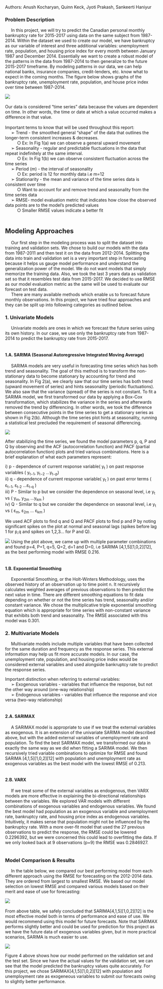 
Authors: Anush Kocharyan, Quinn Keck, Jyoti Prakash, Sankeerti Haniyur

### Problem Description


&nbsp;&nbsp;&nbsp;&nbsp;&nbsp;In this project, we will try to predict the Canadian personal monthly bankruptcy rate for 2015-2017 using data on the same subject from 1987-2014. Within the dataset we used to create our model, we have bankruptcy as our variable of interest and three additional variables: unemployment rate, population, and housing price index for every month between January 1987 and December 2014. Essentially we want to create a robust model of the patterns in the data from 1987-2014 to then generalize to the future 2015-2017 timeframe. By modeling patterns in our data, we can help national banks, insurance companies, credit-lenders, etc. know what to expect in the coming months. The figure below shows graphs of the bankruptcy rate, unemployment rate, population, and house price index over time between 1987-2014.
    

![](plots/ts_plots.jpg)
<br><br>
Our data is considered “time series” data because the values are dependent on time. In other words, the time or date at which a value occurred makes a difference in that value. <br> <br>
Important terms to know that will be used throughout this report: <br>
&nbsp;&nbsp;&nbsp;&nbsp;&nbsp;➢ Trend - the smoothed general “shape” of the data that outlines the longer-term consistent increases & decreases. <br>
&nbsp;&nbsp;&nbsp;&nbsp;&nbsp;&nbsp;&nbsp;&nbsp;&nbsp;&nbsp;○ Ex: In Fig 1(a) we can observe a general upward movement <br>
&nbsp;&nbsp;&nbsp;&nbsp;&nbsp;➢ Seasonality - regular and predictable fluctuations in the data that repeat indefinitely at the same interval. <br>
&nbsp;&nbsp;&nbsp;&nbsp;&nbsp;&nbsp;&nbsp;&nbsp;&nbsp;&nbsp;○ Ex: In Fig 1(b) we can observe consistent fluctuation across the time series <br>
&nbsp;&nbsp;&nbsp;&nbsp;&nbsp;➢ Period (m) - the interval of seasonality <br>
&nbsp;&nbsp;&nbsp;&nbsp;&nbsp;&nbsp;&nbsp;&nbsp;&nbsp;&nbsp;○ Ex: period is 12 for monthly data i.e m=12 <br>
&nbsp;&nbsp;&nbsp;&nbsp;&nbsp;➢ Stationarity - the mean and variance of the time series data is consistent over time <br>
&nbsp;&nbsp;&nbsp;&nbsp;&nbsp;&nbsp;&nbsp;&nbsp;&nbsp;&nbsp;○ Want to account for and remove trend and seasonality from the time series data <br>
&nbsp;&nbsp;&nbsp;&nbsp;&nbsp;➢ RMSE- model evaluation metric that indicates how close the observed data points are to the model’s predicted values <br>
&nbsp;&nbsp;&nbsp;&nbsp;&nbsp;&nbsp;&nbsp;&nbsp;&nbsp;&nbsp;○ Smaller RMSE values indicate a better fit <br><br>

## Modeling Approaches

&nbsp;&nbsp;&nbsp;&nbsp;&nbsp;Our first step in the modeling process was to split the dataset into training and validation sets. We chose to build our models with the data from 1987-2011 and then test it on the data from 2012-2014. Splitting the data into train and validation set is a very important step in forecasting because it helps us gauge model performance and understand the generalization power of the model. We do not want models that simply memorize the training data. Also, we took the last 3 years data as validation set so that it resembles test data from 2015-2017. We decided to use RMSE as our model evaluation metric as the same will be used to evaluate our forecast on test data. <br>
&nbsp;&nbsp;&nbsp;&nbsp;&nbsp;There are many available methods which enable us to forecast future monthly observations. In this project, we have tried four approaches and they can be split up into following categories as outlined below. <br>


### 1. Univariate Models

&nbsp;&nbsp;&nbsp;&nbsp;&nbsp;Univariate models are ones in which we forecast the future series using its own history. In our case, we use only the bankruptcy rate from 1987-2014 to predict the bankruptcy rate from 2015-2017. <br><br>

#### 1.A. SARIMA (Seasonal Autoregressive Integrated Moving Average) <br>
&nbsp;&nbsp;&nbsp;&nbsp;&nbsp;SARIMA models are very useful in forecasting time series which has both trend and
seasonality. The goal of this method is to transform the non-stationary data to become stationary by accounting for trend and seasonality. In Fig 2(a), we clearly saw that our time series has both trend (upward movement of series) and hints seasonality (periodic fluctuations). We also saw that the variance (spread) of the series is not constant. To fit a SARIMA model, we first transformed our data by applying a Box-Cox transformation, which stabilizes the variance in the series and afterwards removed the trend by differencing. In other words, we took the difference between consecutive points in the time series to get a stationary series as shown in Fig 2(b). Although the time series plot hints at seasonality, running a statistical test precluded the requirement of seasonal differencing. <br>


![](plots/sarima.jpg)



After stabilizing the time series, we found the model parameters p, q, P and Q by observing and the ACF (autocorrelation function) and PACF (partial autocorrelation function) plots and tried various combinations. Here is a brief explanation of what each parameters represent: <br>


i) p - dependence of current response variable( y<sub>t</sub> ) on past response variables ( y<sub>t−1</sub>, y<sub>t−2</sub> ...y<sub>t−p</sub>) <br>
ii) q - dependence of current response variable( y<sub>t</sub> ) on past error terms ( ε<sub>t−1</sub>, ε<sub>t-2</sub> ...ε<sub>t-q</sub> )<br>
iii) P - Similar to p but we consider the dependence on seasonal level, i.e y<sub>t</sub> vs ( y<sub>m</sub>, y<sub>2m</sub> ...y<sub>km</sub> ) <br>
iv) Q - Similar to q but we consider the dependence on seasonal level, i.e y<sub>t</sub> vs ( ε<sub>m</sub>,  ε<sub>2m</sub> ... ε<sub>km</sub> )<br>



We used ACF plots to find q and Q and PACF plots to find p and P by noting significant spikes on the plot at normal and seasonal lags (spikes before lag 1 for p,q and spikes on 1,2,3... for P and Q).


![](plots/acf_pacf_plots.jpg)
Using the plot above, we came up with multiple parameter combinations and found p=4, P=1, q=5, Q=2, d=1 and D=0, i.e SARIMA [4,1,5][1,0,2][12], as the best performing model with RMSE 0.216.  <br><br>


#### 1.B. Exponential Smoothing
&nbsp;&nbsp;&nbsp;&nbsp;&nbsp;Exponential Smoothing, or the Holt-Winters Methodology, uses the observed history of an observation up to time point n. It recursively calculates weighted averages of previous observations to then predict the next value in time. There are different smoothing equations to fit data depending on whether or not the time series has trend, seasonality and/or constant variance. We chose the multiplicative triple exponential smoothing equation which is appropriate for time series with non-constant variance that exhibits both trend and seasonality. The RMSE associated with this model was 0.301.


### 2. Multivariate Models

&nbsp;&nbsp;&nbsp;&nbsp;&nbsp;Multivariate models include multiple variables that have been collected for the same duration and frequency as the response series. This external information may help us fit more accurate models. In our case, the unemployment rate, population, and housing price index would be considered external variables and used alongside bankruptcy rate to predict the response series.<br>

Important distinction when referring to external variables: <br>
&nbsp;&nbsp;&nbsp;&nbsp;&nbsp;➢ Exogenous variables - variables that influence the response, but not the other way around (one-way relationship) <br>
&nbsp;&nbsp;&nbsp;&nbsp;&nbsp;➢ Endogenous variables - variables that influence the response and vice versa (two-way relationship) <br> <br>


#### 2.A. SARIMAX

&nbsp;&nbsp;&nbsp;&nbsp;&nbsp;A SARIMAX model is appropriate to use if we treat the external variables as exogenous. It is an extension of the univariate SARIMA model described above, but with the added external variables of unemployment rate and population. To find the best SARIMAX model, we transformed our data in exactly the same way as we did when fitting a SARIMA model. We then recursively tried variable combinations to optimize for RMSE and found SARIMA [4,1,5][1,0,2][12] with population and unemployment rate as exogenous variables as the best model with the lowest RMSE of 0.213. <br><br>

#### 2.B. VARX

&nbsp;&nbsp;&nbsp;&nbsp;&nbsp;If we treat some of the external variables as endogenous, then VARX models are more effective in explaining the bi-directional relationships between the variables. We explored VAR models with different combinations of exogenous variables and endogenous variables. We found the best model had population as an exogenous variable and unemployment rate, bankruptcy rate, and housing price index as endogenous variables. Intuitively, it makes sense that population might not be influenced by the bankruptcy rate. With a more over-fit model that used the 27 previous observations to predict the response, the RMSE could be lowered 0.2296392, but we were concerned this could lead to overfitting the data. If we only looked back at 9 observations (p=9) the RMSE was 0.2846927. <br><br>


### Model Comparison & Results

&nbsp;&nbsp;&nbsp;&nbsp;&nbsp;In the table below, we compared our best performing model from each different approach using the RMSE for forecasting on the 2012-2014 data. They are ordered from largest to smallest RMSE. We based our model selection on lowest RMSE and compared various models based on their merit and ease of use for forecasting:

![](plots/model_comparison.jpg) 
<br><br>
From above table, we safely concluded that SARIMA[4,1,5][1,0,2][12] is the most effective model both in terms of performance and ease of use. We would recommend using this model for future forecasts. Note that SARIMAX performs slightly better and could be used for prediction for this project as we have the future data of exogenous variables given, but in more practical scenarios, SARIMA is much easier to use.


![](plots/forecast.jpg)


Figure 4 above shows how our model performed on the validation set and the test set. Since we have the actual values for the validation set, we can see that the model predicted the bankruptcy values quite accurately. For this project, we chose SARIMAX[4,1,5][1,0,2][12] with population and unemployment rate as exogeneous variables to submit our forecasts owing to slightly better performance.


